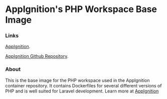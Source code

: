 # AppIgnition's PHP Workspace Base Image

### Links

[AppIgnition](https://app-ignition.com).

[AppIgnition Github Repository](https://github.com/garrett9/app-ignition-laradock).

### About
This is the base image for the PHP workspace used in the AppIgnition container repository. It contains Dockerfiles for several different versions of PHP and is well suited for Laravel development. Learn more at [AppIgnition](https://app-ignition.com)